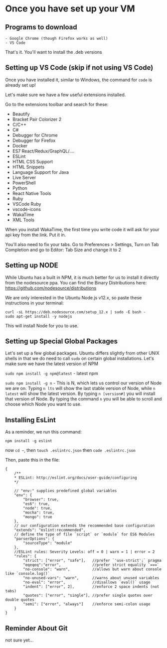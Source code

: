 # Once you have set up your VM

## Programs to download

    - Google Chrome (though Firefox works as well)
    - VS Code 

That's it.  You'll want to install the .deb versions

## Setting up VS Code (skip if not using VS Code)

Once you have installed it, similar to Windows, the command for `code` is already set up!

Let's make sure we have a few useful extensions installed.

Go to the extensions toolbar and search for these:

- Beautify
- Bracket Pair Colorizer 2
- C/C++
- C#
- Debugger for Chrome
- Debugger for Firefox
- Docker
- ES7 React/Redux/GraphQL/....
- ESLint
- HTML CSS Support
- HTML Snippets
- Language Support for Java
- Live Server
- PowerShell
- Python
- React Native Tools
- Ruby
- VSCode Ruby
- vscode-icons
- WakaTime
- XML Tools

When you install WakaTime, the first time you write code it will ask for your api key from the link.  Put it in.

You'll also need to fix your tabs.  Go to Preferences > Settings, Turn on Tab Completion and go to Editor: Tab Size and change it to 2

## Setting up NODE

While Ubuntu has a built in NPM, it is much better for us to install it directly from the nodesource ppa.  You can find the Binary Distributions here: https://github.com/nodesource/distributions

We are only interested in the Ubuntu Node.js v12.x, so paste these instructions in your terminal:

```
curl -sL https://deb.nodesource.com/setup_12.x | sudo -E bash -
sudo apt-get install -y nodejs
```

This will install Node for you to use.

## Setting up Special Global Packages

Let's set up a few global packages.  Ubuntu differs slightly from other UNIX shells in that we do need to call `sudo` on certain global installations.  Let's make sure we have the latest version of NPM

`sudo npm install -g npm@latest` - latest npm

`sudo npm install -g n` - This is N, which lets us control our version of Node we are on.  Typing `n lts` will show the last stable version of Node, while `n latest` will show the latest version.  By typing `n [version#]` you will install that version of Node.  By typing the command `n` you will be able to scroll and choose which Node you want to use.



## Installing EsLint

As a reminder, we run this command:

`npm install -g eslint`

now `cd ~`, then `touch .eslintrc.json` then `code .eslintrc.json`

Then, paste this in the file: 


```
{
    /** 
    * ESLint: http://eslint.org/docs/user-guide/configuring
    */

    // "env:" supplies predefined global variables
    "env": {
        "browser": true,
        "es6": true,
        "node": true,
        "mocha": true,
        "mongo": true
    },
    // our configuration extends the recommended base configuration
    "extends": "eslint:recommended",
    // define the type of file `script` or `module` for ES6 Modules
    "parserOptions": {
        "sourceType": "module"
    },
    //ESLint rules: Severity Levels: off = 0 | warn = 1 | error = 2
    "rules": {
        "strict": ["error", "safe"],   //prefer `'use-strict';` pragma
        "eqeqeq":"error",              //prefer strict equality `===`
        "no-console": "warn",          //allows but warn about console like `console.log()`
        "no-unused-vars": "warn",      //warns about unused variables
        "no-eval": "error",            //disallows `eval()` usage
        "indent": ["error", 2],        //enforce 2 space indents (not tabs)        
        "quotes": ["error", "single"], //prefer single quotes over double quotes
        "semi": ["error", "always"]    //enforce semi-colon usage
    }
}
```

## Reminder About Git

not sure yet...


